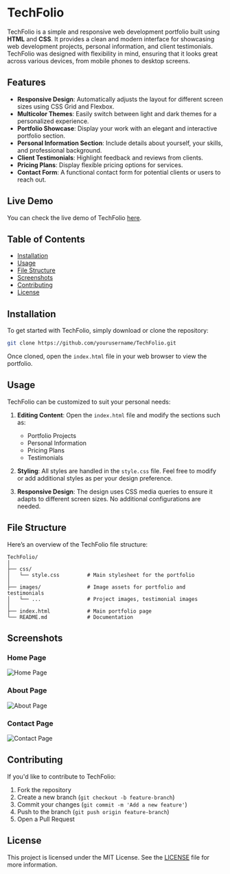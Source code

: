 
# **TechFolio**

TechFolio is a simple and responsive web development portfolio built using **HTML** and **CSS**. It provides a clean and modern interface for showcasing web development projects, personal information, and client testimonials. TechFolio was designed with flexibility in mind, ensuring that it looks great across various devices, from mobile phones to desktop screens.

## **Features**

- **Responsive Design**: Automatically adjusts the layout for different screen sizes using CSS Grid and Flexbox.
- **Multicolor Themes**: Easily switch between light and dark themes for a personalized experience.
- **Portfolio Showcase**: Display your work with an elegant and interactive portfolio section.
- **Personal Information Section**: Include details about yourself, your skills, and professional background.
- **Client Testimonials**: Highlight feedback and reviews from clients.
- **Pricing Plans**: Display flexible pricing options for services.
- **Contact Form**: A functional contact form for potential clients or users to reach out.

## **Live Demo**

You can check the live demo of TechFolio [here](#).

## **Table of Contents**

- [Installation](#installation)
- [Usage](#usage)
- [File Structure](#file-structure)
- [Screenshots](#screenshots)
- [Contributing](#contributing)
- [License](#license)

## **Installation**

To get started with TechFolio, simply download or clone the repository:

```bash
git clone https://github.com/yourusername/TechFolio.git
```

Once cloned, open the `index.html` file in your web browser to view the portfolio.

## **Usage**

TechFolio can be customized to suit your personal needs:

1. **Editing Content**: Open the `index.html` file and modify the sections such as:
   - Portfolio Projects
   - Personal Information
   - Pricing Plans
   - Testimonials

2. **Styling**: All styles are handled in the `style.css` file. Feel free to modify or add additional styles as per your design preference.

3. **Responsive Design**: The design uses CSS media queries to ensure it adapts to different screen sizes. No additional configurations are needed.

## **File Structure**

Here’s an overview of the TechFolio file structure:

```
TechFolio/
│
├── css/
│   └── style.css         # Main stylesheet for the portfolio
│
├── images/               # Image assets for portfolio and testimonials
│   └── ...               # Project images, testimonial images
│
├── index.html            # Main portfolio page
└── README.md             # Documentation
```

## **Screenshots**

### Home Page

![Home Page](./images/home.png)

### About Page

![About Page](./images/about.png)

### Contact Page

![Contact Page](./images/contact.png)

## **Contributing**

If you'd like to contribute to TechFolio:

1. Fork the repository
2. Create a new branch (`git checkout -b feature-branch`)
3. Commit your changes (`git commit -m 'Add a new feature'`)
4. Push to the branch (`git push origin feature-branch`)
5. Open a Pull Request

## **License**

This project is licensed under the MIT License. See the [LICENSE](LICENSE) file for more information.
